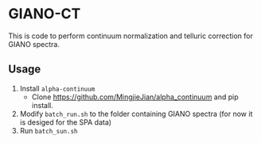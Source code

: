 # GIANO-CT

This is code to perform continuum normalization and telluric correction for GIANO spectra.

## Usage

1. Install `alpha-continuum`
    - Clone https://github.com/MingjieJian/alpha_continuum and pip install.
2. Modify `batch_run.sh` to the folder containing GIANO spectra (for now it is desiged for the SPA data)
3. Run `batch_sun.sh`